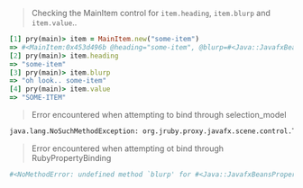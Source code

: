> Checking the MainItem control for `item.heading`, `item.blurp` and `item.value`..

```ruby
[1] pry(main)> item = MainItem.new("some-item")
=> #<MainItem:0x453d496b @heading="some-item", @blurp=#<Java::JavafxBeansProperty::SimpleStringProperty:0x79d743e6>>
[2] pry(main)> item.heading
=> "some-item"
[3] pry(main)> item.blurp
=> "oh look.. some-item"
[4] pry(main)> item.value
=> "SOME-ITEM"
```

> Error encountered when attempting to bind through selection_model

```bash
java.lang.NoSuchMethodException: org.jruby.proxy.javafx.scene.control.TreeItem$Proxy3.getBlurp()
```

> Error encountered when attempting ot bind through RubyPropertyBinding

```bash
#<NoMethodError: undefined method `blurp' for #<Java::JavafxBeansProperty::ReadOnlyObjectWrapper::ReadOnlyPropertyImpl:0x3847b5be>>
```
